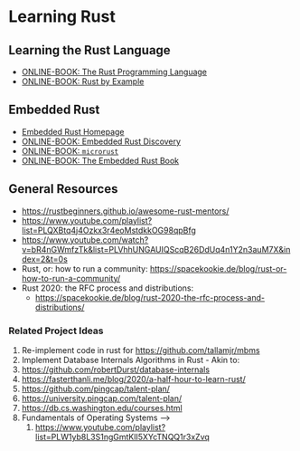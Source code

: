 # Learning Rust

## Learning the Rust Language

* [ONLINE-BOOK: The Rust Programming Language](https://doc.rust-lang.org/book/title-page.html)
* [ONLINE-BOOK: Rust by Example](https://doc.rust-lang.org/rust-by-example/index.html)

## Embedded Rust

* [Embedded Rust Homepage](https://docs.rust-embedded.org/)
* [ONLINE-BOOK: Embedded Rust Discovery](https://docs.rust-embedded.org/discovery/index.html)
* [ONLINE-BOOK: `microrust`](https://droogmic.github.io/microrust/)
* [ONLINE-BOOK: The Embedded Rust Book](https://docs.rust-embedded.org/book/index.html)

## General Resources
*  https://rustbeginners.github.io/awesome-rust-mentors/
*  https://www.youtube.com/playlist?list=PLQXBtq4j4Ozkx3r4eoMstdkkOG98qpBfg
* https://www.youtube.com/watch?v=bR4nGWmfzTk&list=PLVhhUNGAUIQScqB26DdUq4n1Y2n3auM7X&index=2&t=0s
* Rust, or: how to run a community: https://spacekookie.de/blog/rust-or-how-to-run-a-community/
* Rust 2020: the RFC process and distributions:
  - https://spacekookie.de/blog/rust-2020-the-rfc-process-and-distributions/

### Related Project Ideas

1. Re-implement code in rust for https://github.com/tallamjr/mbms
2. Implement Database Internals Algorithms in Rust - Akin to:
3. https://github.com/robertDurst/database-internals
4. https://fasterthanli.me/blog/2020/a-half-hour-to-learn-rust/
5. https://github.com/pingcap/talent-plan/
6. https://university.pingcap.com/talent-plan/
7. https://db.cs.washington.edu/courses.html
8. Fundamentals of Operating Systems -->
   1. https://www.youtube.com/playlist?list=PLW1yb8L3S1ngGmtKlI5XYcTNQQ1r3xZvq
